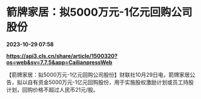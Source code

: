 # 箭牌家居：拟5000万元-1亿元回购公司股份

**2023-10-29 07:58**

**https://api3.cls.cn/share/article/1500320?os=web&sv=7.7.5&app=CailianpressWeb**

【箭牌家居：拟5000万元-1亿元回购公司股份】财联社10月29日电，箭牌家居公告，拟以自有资金5000万元-1亿元回购股份，用于实施股权激励计划或员工持股计划，回购价格不超过人民币21元/股。